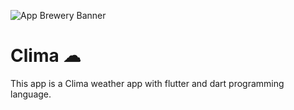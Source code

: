 ![App Brewery Banner](https://github.com/londonappbrewery/Images/blob/master/AppBreweryBanner.png)


# Clima ☁

This app is a Clima weather app with flutter and dart programming language.


